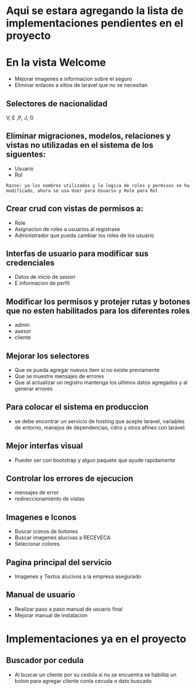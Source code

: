 # Aqui se estara agregando la lista de implementaciones pendientes en el proyecto

# En la vista Welcome

- Mejorar imagenes e informacion sobre el seguro
- Eliminar enlaces a sitios de laravel que no se necesitan

## Selectores de nacionalidad

V, E ,P, J, G

## Eliminar migraciones, modelos, relaciones y vistas no utilizadas en el sistema de los siguentes:

- Usuario
- Rol

`Razon: ya los nombres utilizados y la logica de roles y permisos se ha modificado, ahora se usa User para Usuario y Role para Rol`

## Crear crud con vistas de permisos a:

- Role
- Asignacion de roles a usuarios al registrase
- Administrador que pueda cambiar los roles de los usuario


## Interfas de usuario para modificar sus credenciales

- Datos de inicio de sesion
- E informacion de perfil

## Modificar los permisos y protejer rutas y botones que no esten habilitados para los diferentes roles

- admin
- asesor
- cliente

## Mejorar los selectores

- Que se pueda agregar nuevos item si no existe previamente
- Que se muestre mensajes de errores
- Que al actualizar un registro mantenga los ultimos datos agregados y al generar errores


## Para colocar el sistema en produccion

- se debe encontrar un servicio de hosting que acepte laravel, variables de entorno, manejos de dependencias, cdns y otros afines con laravel.

## Mejor interfas visual

- Pueder ser con bootstrap y algun paquete que ayude rapidamente

## Controlar los errores de ejecucion

- mensajes de error
- redireccionamiento de vistas


## Imagenes e Iconos

- Buscar iconos de botones
- Buscar imagenes alucivas a RECEVECA
- Selecionar colores

## Pagina principal del servicio

- Imagenes y Textos alucivos a la empresa asegurado

## Manual de usuario

- Realizar paso a paso manual de usuario final
- Mejorar manual de instalacion



# Implementaciones ya en el proyecto

## Buscador por cedula 

- Al buscar un cliente por su cedula si no se encuentra se habilita un boton para agregar cliente conla cecuda o dato buscado



